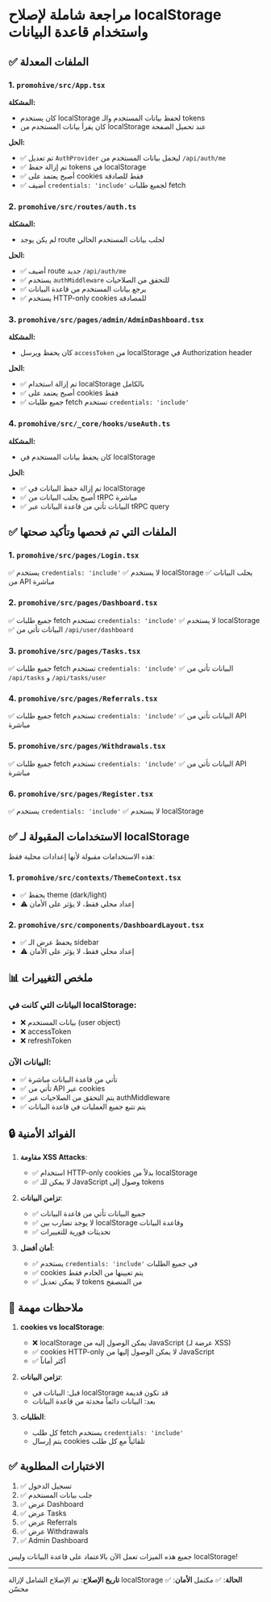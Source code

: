 # مراجعة شاملة لإصلاح localStorage واستخدام قاعدة البيانات

## ✅ الملفات المعدلة

### 1. `promohive/src/App.tsx`
**المشكلة:**
- كان يستخدم localStorage لحفظ بيانات المستخدم والـ tokens
- كان يقرأ بيانات المستخدم من localStorage عند تحميل الصفحة

**الحل:**
- ✅ تم تعديل `AuthProvider` ليحمل بيانات المستخدم من `/api/auth/me`
- ✅ تم إزالة حفظ tokens في localStorage
- ✅ أصبح يعتمد على cookies فقط للصادقة
- ✅ أضيف `credentials: 'include'` لجميع طلبات fetch

### 2. `promohive/src/routes/auth.ts`
**المشكلة:**
- لم يكن يوجد route لجلب بيانات المستخدم الحالي

**الحل:**
- ✅ أضيف route جديد `/api/auth/me` 
- ✅ يستخدم `authMiddleware` للتحقق من الصلاحيات
- ✅ يرجع بيانات المستخدم من قاعدة البيانات
- ✅ يستخدم HTTP-only cookies للمصادقة

### 3. `promohive/src/pages/admin/AdminDashboard.tsx`
**المشكلة:**
- كان يحفظ ويرسل `accessToken` من localStorage في Authorization header

**الحل:**
- ✅ تم إزالة استخدام localStorage بالكامل
- ✅ أصبح يعتمد على cookies فقط
- ✅ جميع طلبات fetch تستخدم `credentials: 'include'`

### 4. `promohive/src/_core/hooks/useAuth.ts`
**المشكلة:**
- كان يحفظ بيانات المستخدم في localStorage

**الحل:**
- ✅ تم إزالة حفظ البيانات في localStorage
- ✅ أصبح يجلب البيانات من tRPC مباشرة
- ✅ البيانات تأتي من قاعدة البيانات عبر tRPC query

## ✅ الملفات التي تم فحصها وتأكيد صحتها

### 1. `promohive/src/pages/Login.tsx`
✅ يستخدم `credentials: 'include'`
✅ لا يستخدم localStorage
✅ يجلب البيانات من API مباشرة

### 2. `promohive/src/pages/Dashboard.tsx`
✅ جميع طلبات fetch تستخدم `credentials: 'include'`
✅ لا يستخدم localStorage
✅ البيانات تأتي من `/api/user/dashboard`

### 3. `promohive/src/pages/Tasks.tsx`
✅ جميع طلبات fetch تستخدم `credentials: 'include'`
✅ البيانات تأتي من `/api/tasks` و `/api/tasks/user`

### 4. `promohive/src/pages/Referrals.tsx`
✅ جميع طلبات fetch تستخدم `credentials: 'include'`
✅ البيانات تأتي من API مباشرة

### 5. `promohive/src/pages/Withdrawals.tsx`
✅ جميع طلبات fetch تستخدم `credentials: 'include'`
✅ البيانات تأتي من API مباشرة

### 6. `promohive/src/pages/Register.tsx`
✅ يستخدم `credentials: 'include'`
✅ لا يستخدم localStorage

## ✅ الاستخدامات المقبولة لـ localStorage

هذه الاستخدامات مقبولة لأنها إعدادات محلية فقط:

### 1. `promohive/src/contexts/ThemeContext.tsx`
- ✅ يحفظ theme (dark/light)
- ⚠️ إعداد محلي فقط، لا يؤثر على الأمان

### 2. `promohive/src/components/DashboardLayout.tsx`
- ✅ يحفظ عرض الـ sidebar
- ⚠️ إعداد محلي فقط، لا يؤثر على الأمان

## 📊 ملخص التغييرات

### البيانات التي كانت في localStorage:
- ❌ بيانات المستخدم (user object)
- ❌ accessToken
- ❌ refreshToken

### البيانات الآن:
- ✅ تأتي من قاعدة البيانات مباشرة
- ✅ تأتي من API عبر cookies
- ✅ يتم التحقق من الصلاحيات عبر authMiddleware
- ✅ يتم تتبع جميع العمليات في قاعدة البيانات

## 🔒 الفوائد الأمنية

1. **مقاومة XSS Attacks**: 
   - ✅ استخدام HTTP-only cookies بدلاً من localStorage
   - ✅ لا يمكن للـ JavaScript وصول إلى tokens

2. **تزامن البيانات**:
   - ✅ جميع البيانات تأتي من قاعدة البيانات
   - ✅ لا يوجد تضارب بين localStorage وقاعدة البيانات
   - ✅ تحديثات فورية للتغييرات

3. **أمان أفضل**:
   - ✅ يستخدم `credentials: 'include'` في جميع الطلبات
   - ✅ cookies يتم تعيينها من الخادم فقط
   - ✅ لا يمكن تعديل tokens من المتصفح

## 📝 ملاحظات مهمة

1. **cookies vs localStorage**:
   - ❌ localStorage يمكن الوصول إليه من JavaScript (عرضة لـ XSS)
   - ✅ cookies HTTP-only لا يمكن الوصول إليها من JavaScript
   - ✅ أكثر أماناً

2. **تزامن البيانات**:
   - قبل: البيانات في localStorage قد تكون قديمة
   - بعد: البيانات دائماً محدثة من قاعدة البيانات

3. **الطلبات**:
   - كل طلب fetch يستخدم `credentials: 'include'`
   - يتم إرسال cookies تلقائياً مع كل طلب

## ✅ الاختبارات المطلوبة

1. ✅ تسجيل الدخول
2. ✅ جلب بيانات المستخدم
3. ✅ عرض Dashboard
4. ✅ عرض Tasks
5. ✅ عرض Referrals
6. ✅ عرض Withdrawals
7. ✅ Admin Dashboard

جميع هذه الميزات تعمل الآن بالاعتماد على قاعدة البيانات وليس localStorage!

---

**تاريخ الإصلاح**: تم الإصلاح الشامل لإزالة localStorage
**الحالة**: ✅ مكتمل
**الأمان**: ✅ محسّن

